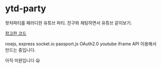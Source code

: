 # ytd-party
왓챠파티를 패러디한 유튜브 파티. 친구와 채팅하면서 유튜브 같이보기.

[참고한 코드](https://github.com/aayush1408/Socket-Player)

noejs, express
socket.io
passport.js OAuth2.0
youtube iframe API
이용해서 만드는 중입니다.

아직 미완입니다 😦
